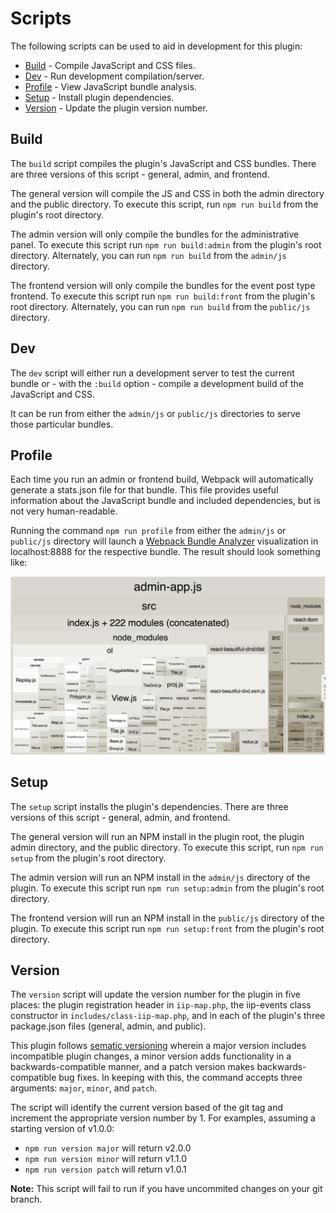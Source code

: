 # Scripts

The following scripts can be used to aid in development for this plugin:

- [Build](#Build) - Compile JavaScript and CSS files.
- [Dev](#Dev) - Run development compilation/server.
- [Profile](#Profile) - View JavaScript bundle analysis.
- [Setup](#Setup) - Install plugin dependencies.
- [Version](#Version) - Update the plugin version number.

## Build

The `build` script compiles the plugin's JavaScript and CSS bundles. There are three versions of this script - general, admin, and frontend.

The general version will compile the JS and CSS in both the admin directory and the public directory. To execute this script, run `npm run build` from the plugin's root directory.

The admin version will only compile the bundles for the administrative panel. To execute this script run `npm run build:admin` from the plugin's root directory. Alternately, you can run `npm run build` from the `admin/js` directory.

The frontend version will only compile the bundles for the event post type frontend. To execute this script run `npm run build:front` from the plugin's root directory. Alternately, you can run `npm run build` from the `public/js` directory.

## Dev

The `dev` script will either run a development server to test the current bundle or - with the `:build` option - compile a development build of the JavaScript and CSS.

It can be run from either the `admin/js` or `public/js` directories to serve those particular bundles.

## Profile

Each time you run an admin or frontend build, Webpack will automatically generate a stats.json file for that bundle. This file provides useful information about the JavaScript bundle and included dependencies, but is not very human-readable.

Running the command `npm run profile` from either the `admin/js` or `public/js` directory will launch a [Webpack Bundle Analyzer](https://github.com/webpack-contrib/webpack-bundle-analyzer) visualization in localhost:8888 for the respective bundle. The result should look something like:

![Bundle Analyzer Screenshot](./assets/bundle-analyzer.png)

## Setup

The `setup` script installs the plugin's dependencies. There are three versions of this script - general, admin, and frontend.

The general version will run an NPM install in the plugin root, the plugin admin directory, and the public directory. To execute this script, run `npm run setup` from the plugin's root directory.

The admin version will run an NPM install in the `admin/js` directory of the plugin. To execute this script run `npm run setup:admin` from the plugin's root directory.

The frontend version will run an NPM install in the `public/js` directory of the plugin. To execute this script run `npm run setup:front` from the plugin's root directory.

## Version

The `version` script will update the version number for the plugin in five places: the plugin registration header in `iip-map.php`, the iip-events class constructor in `includes/class-iip-map.php`, and in each of the plugin's three package.json files (general, admin, and public).

This plugin follows [sematic versioning](https://semver.org/) wherein a major version includes incompatible plugin changes, a minor version adds functionality in a backwards-compatible manner, and a patch version makes backwards-compatible bug fixes. In keeping with this, the command accepts three arguments: `major`, `minor`, and `patch`.

The script will identify the current version based of the git tag and increment the appropriate version number by 1. For examples, assuming a starting version of v1.0.0:

- `npm run version major` will return v2.0.0
- `npm run version minor` will return v1.1.0
- `npm run version patch` will return v1.0.1

**Note:** This script will fail to run if you have uncommited changes on your git branch.